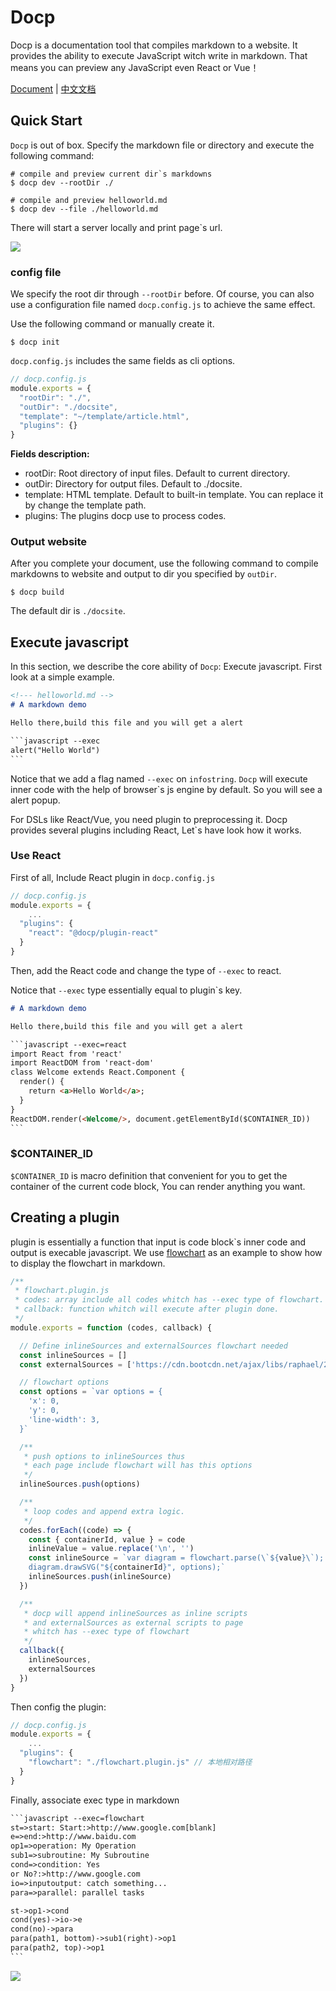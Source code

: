 # Docp

Docp is a documentation tool that compiles markdown to a  website. It provides the ability to execute JavaScript witch write in markdown. That means  you can preview any JavaScript even React or Vue！

[Document](https://cicel.github.io/docp/readme_en.html) | [中文文档](https://cicel.github.io/docp/readme_zh.html)

## Quick Start

`Docp` is out of box. Specify the markdown file or directory and execute the following command:

```shell
# compile and preview current dir`s markdowns
$ docp dev --rootDir ./

# compile and preview helloworld.md
$ docp dev --file ./helloworld.md
```

There will start a server locally and print page`s url.

![](http://img.tanghb.cn/dev.jpg)



### config file

We specify the root dir through `--rootDir` before. Of course, you can also use a configuration file named `docp.config.js` to achieve the same effect.

Use the following command or manually create it.

```shell
$ docp init
```

 `docp.config.js` includes the same fields as cli options.

```javascript
// docp.config.js
module.exports = {
  "rootDir": "./",
  "outDir": "./docsite",
  "template": "~/template/article.html",
  "plugins": {}
}
```

**Fields description:**

- rootDir: Root directory of input files. Default to current directory.
- outDir: Directory for output files. Default to ./docsite.
- template: HTML template. Default to built-in template. You can replace it by change the template path.
- plugins: The plugins docp use to process codes.



### Output website

After you complete your document, use the following command to compile markdowns to website and output to dir you specified by `outDir`.

```shell
$ docp build
```

The default dir is `./docsite`.



## Execute javascript

In this section, we describe the core ability of `Docp`: Execute javascript. First look at a simple example.

```markdown
<!--- helloworld.md -->
# A markdown demo

Hello there,build this file and you will get a alert

​```javascript --exec
alert("Hello World")
​```
```

Notice that we add a flag named `--exec` on `infostring`. `Docp` will execute inner code with the help of browser`s js engine by default. So you will see a alert popup.



For DSLs like React/Vue, you need plugin to preprocessing it. Docp provides several plugins including React, Let`s have look how it works.



### Use React

First of all, Include React plugin in `docp.config.js`

```javascript
// docp.config.js
module.exports = {
	...
  "plugins": {
    "react": "@docp/plugin-react"
  }
}
```

Then, add the React code and change the type of `--exec` to react.

Notice that `--exec` type essentially equal to plugin`s key.

```markdown
# A markdown demo

Hello there,build this file and you will get a alert

​```javascript --exec=react
import React from 'react'
import ReactDOM from 'react-dom'
class Welcome extends React.Component {
  render() {
    return <a>Hello World</a>;
  }
}
ReactDOM.render(<Welcome/>, document.getElementById($CONTAINER_ID))
​```
```



### $CONTAINER_ID

`$CONTAINER_ID` is macro definition that convenient for you to get the container of the current code block, You can render anything you want.



## Creating a plugin

plugin is essentially a function that input is code block`s inner code and output is execable javascript. We use [flowchart](https://flowchart.js.org/) as an example to show how to display the flowchart in markdown.

```javascript
/**
 * flowchart.plugin.js
 * codes: array include all codes whitch has --exec type of flowchart.
 * callback: function whitch will execute after plugin done.
 */
module.exports = function (codes, callback) {

  // Define inlineSources and externalSources flowchart needed
  const inlineSources = []
  const externalSources = ['https://cdn.bootcdn.net/ajax/libs/raphael/2.3.0/raphael.js', 'https://cdn.bootcdn.net/ajax/libs/flowchart/1.13.0/flowchart.js']

  // flowchart options
  const options = `var options = {
    'x': 0,
    'y': 0,
    'line-width': 3,
  }`

  /**
   * push options to inlineSources thus
   * each page include flowchart will has this options
   */
  inlineSources.push(options)

  /**
   * loop codes and append extra logic.
   */
  codes.forEach((code) => {
    const { containerId, value } = code
    inlineValue = value.replace('\n', '')
    const inlineSource = `var diagram = flowchart.parse(\`${value}\`);
    diagram.drawSVG("${containerId}", options);`
    inlineSources.push(inlineSource)
  })

  /**
   * docp will append inlineSources as inline scripts
   * and externalSources as external scripts to page
   * whitch has --exec type of flowchart
   */
  callback({
    inlineSources,
    externalSources
  })
}
```



Then config the plugin:

```javascript
// docp.config.js
module.exports = {
	...
  "plugins": {
    "flowchart": "./flowchart.plugin.js" // 本地相对路径
  }
}
```



Finally, associate exec type in markdown

```markdown
​```javascript --exec=flowchart
st=>start: Start:>http://www.google.com[blank]
e=>end:>http://www.baidu.com
op1=>operation: My Operation
sub1=>subroutine: My Subroutine
cond=>condition: Yes
or No?:>http://www.google.com
io=>inputoutput: catch something...
para=>parallel: parallel tasks

st->op1->cond
cond(yes)->io->e
cond(no)->para
para(path1, bottom)->sub1(right)->op1
para(path2, top)->op1
​```
```


![](http://img.tanghb.cn/20200706192720.jpg)

